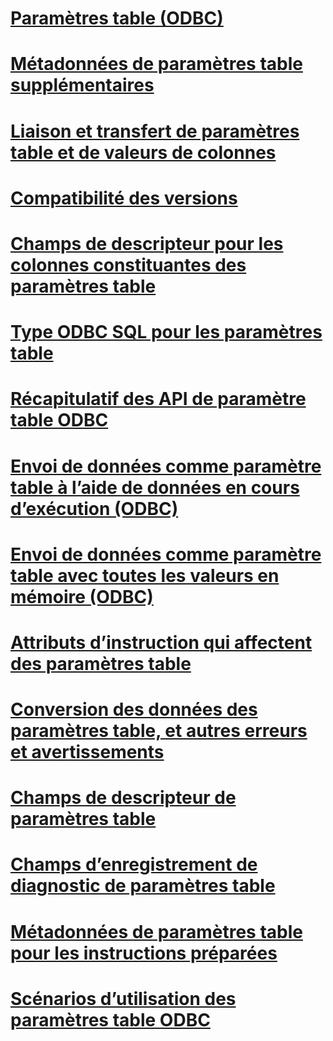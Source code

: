 # [Paramètres table (ODBC)](table-valued-parameters-odbc.md)

# [Métadonnées de paramètres table supplémentaires](additional-table-valued-parameter-metadata.md)
# [Liaison et transfert de paramètres table et de valeurs de colonnes](binding-and-data-transfer-of-table-valued-parameters-and-column-values.md)
# [Compatibilité des versions](cross-version-compatibility.md)
# [Champs de descripteur pour les colonnes constituantes des paramètres table](descriptor-fields-for-table-valued-parameter-constituent-columns.md)
# [Type ODBC SQL pour les paramètres table](odbc-sql-type-for-table-valued-parameters.md)
# [Récapitulatif des API de paramètre table ODBC](odbc-table-valued-parameter-api-summary.md)
# [Envoi de données comme paramètre table à l’aide de données en cours d’exécution (ODBC)](sending-data-as-a-table-valued-parameter-using-data-at-execution-odbc.md)
# [Envoi de données comme paramètre table avec toutes les valeurs en mémoire (ODBC)](sending-data-as-a-table-valued-parameter-with-all-values-in-memory-odbc.md)
# [Attributs d’instruction qui affectent des paramètres table](statement-attributes-that-affect-table-valued-parameters.md)
# [Conversion des données des paramètres table, et autres erreurs et avertissements](table-valued-parameter-data-conversion-and-other-errors-and-warnings.md)
# [Champs de descripteur de paramètres table](table-valued-parameter-descriptor-fields.md)
# [Champs d’enregistrement de diagnostic de paramètres table](table-valued-parameter-diagnostic-record-fields.md)
# [Métadonnées de paramètres table pour les instructions préparées](table-valued-parameter-metadata-for-prepared-statements.md)
# [Scénarios d’utilisation des paramètres table ODBC](uses-of-odbc-table-valued-parameters.md)
